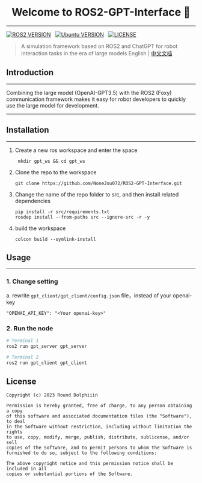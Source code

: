 <h1 align="center">Welcome to ROS2-GPT-Interface 👋</h1>  

--- 

[![ROS2 VERSION](https://img.shields.io/badge/ROS-ROS%202%20Foxy-brightgreen)](http://docs.ros.org/en/foxy/index.html)
&nbsp;
[![Ubuntu VERSION](https://img.shields.io/badge/Ubuntu-20.04-yellow)](https://ubuntu.com/)
&nbsp;
[![LICENSE](https://img.shields.io/badge/License-MIT-informational)](https://nonejou072.github.io/)
&nbsp;

> A simulation framework based on ROS2 and ChatGPT for robot interaction tasks in the era of large models
> English | [中文文档](README-CN.md)

## Introduction

---

Combining the large model (OpenAI-GPT3.5) with the ROS2 (Foxy) communication
framework makes it easy for robot developers to quickly use the large model
for development.

---

## Installation

--- 

1. Create a new ros workspace and enter the space
   ```commandline
    mkdir gpt_ws && cd gpt_ws
    ```
2. Clone the repo to the workspace
    ```
    git clone https://github.com/NoneJou072/ROS2-GPT-Interface.git
   ```
3. Change the name of the repo folder to src, and then install related dependencies
    ```
    pip install -r src/requirements.txt
   rosdep install --from-paths src --ignore-src -r -y
   ```
4. build the workspace
    ```
   colcon build --symlink-install
   ```
   
## Usage

---
### 1. Change setting
a. rewrite `gpt_client/gpt_client/config.json` file，instead of your openai-key
   ```
   "OPENAI_API_KEY": "<Your openai-key>"
   ```

### 2. Run the node
```bash
# Terminal 1
ros2 run gpt_server gpt_server
```
```bash
# Terminal 2
ros2 run gpt_client gpt_client
```

## License
```
Copyright (c) 2023 Round Dolphiiin

Permission is hereby granted, free of charge, to any person obtaining a copy
of this software and associated documentation files (the "Software"), to deal
in the Software without restriction, including without limitation the rights
to use, copy, modify, merge, publish, distribute, sublicense, and/or sell
copies of the Software, and to permit persons to whom the Software is
furnished to do so, subject to the following conditions:

The above copyright notice and this permission notice shall be included in all
copies or substantial portions of the Software.
```
